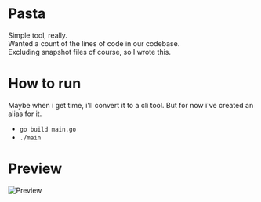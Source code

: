 # Pasta

Simple tool, really.<br/>
Wanted a count of the lines of code in our codebase.<br/>
Excluding snapshot files of course, so I wrote this.<br/>

# How to run

Maybe when i get time, i'll convert it to a cli tool.
But for now i've created an alias for it.

- `go build main.go`
- `./main`

# Preview


![Preview](i.imgur.com/nGl5D83.png)
